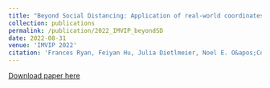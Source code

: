 ```yaml
---
title: "Beyond Social Distancing: Application of real-world coordinates in a multi-camera system with privacy protection"
collection: publications
permalink: /publication/2022_IMVIP_beyondSD
date: 2022-08-31
venue: 'IMVIP 2022'
citation: 'Frances Ryan, Feiyan Hu, Julia Dietlmeier, Noel E. O&apos;Connor and Kevin McGuinness. &quot;Beyond Social Distancing: Application of real-world coordinates in a multi-camera system with privacy protection.&quot; <i>24th Irish Machine Vision and Image Processing Conference (IMVIP 2022)</i>. '
---
```

<!--- This paper is about the number 1. The number 2 is left for future work.-->
[Download paper here](https://doras.dcu.ie/27684/1/_IMVIP_2022_system_paper.pdf)

<!--- Recommended citation: Your Name, You. (2009). "Paper Title Number 1." <i>Journal 1</i>. 1(1) .-->
